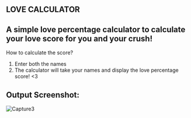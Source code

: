 ## LOVE CALCULATOR 

## A simple love percentage calculator to calculate your love score for you and your crush!

How to calculate the score?

1. Enter both the names
2. The calculator will take your names and display the love percentage score! <3

## Output Screenshot:
![Capture3](https://user-images.githubusercontent.com/26508129/74011132-0e852c80-49ad-11ea-9b5b-fce65eebc795.PNG)
